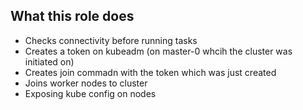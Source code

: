 ## What this role does
* Checks connectivity before running tasks
* Creates a token on kubeadm (on master-0 whcih the cluster was initiated on)
* Creates join commadn with the token which was just created
* Joins worker nodes to cluster
* Exposing kube config on nodes